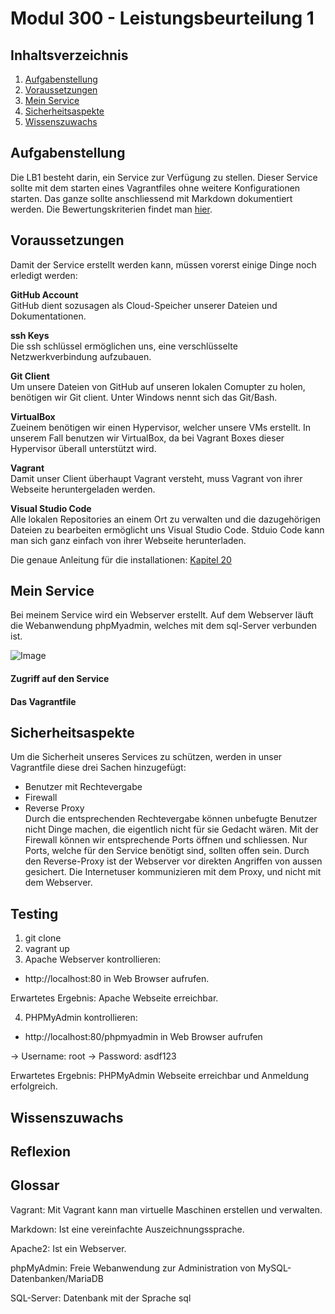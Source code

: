 # Modul 300 - Leistungsbeurteilung 1

## Inhaltsverzeichnis
1. [Aufgabenstellung](#Aufgabenstellung)
2. [Voraussetzungen](#Voraussetzungen)
3. [Mein Service](#id-section2)
4. [Sicherheitsaspekte](#Voraussetzungen)
4. [Wissenszuwachs](#Voraussetzungen)

## Aufgabenstellung

Die LB1 besteht darin, ein Service zur Verfügung zu stellen. Dieser Service sollte mit dem starten eines Vagrantfiles ohne weitere Konfigurationen starten. Das ganze sollte anschliessend mit Markdown dokumentiert werden. Die Bewertungskriterien findet man [hier](https://bscw.tbz.ch/bscw/bscw.cgi/d29084554/M300_LB1_Bewertungsraster.pdf?op=get&open=1).

## Voraussetzungen
Damit der Service erstellt werden kann, müssen vorerst einige Dinge noch erledigt werden:

**GitHub Account**<br />
GitHub dient sozusagen als Cloud-Speicher unserer Dateien und Dokumentationen.

**ssh Keys**<br />
Die ssh schlüssel ermöglichen uns, eine verschlüsselte Netzwerkverbindung aufzubauen.

**Git Client**<br />
Um unsere Dateien von GitHub auf unseren lokalen Comupter zu holen, benötigen wir Git client. Unter Windows nennt sich das Git/Bash.

**VirtualBox**<br />
Zueinem benötigen wir einen Hypervisor, welcher unsere VMs erstellt. In unserem Fall benutzen wir VirtualBox, da bei Vagrant Boxes dieser Hypervisor überall unterstützt wird.

**Vagrant**<br />
Damit unser Client überhaupt Vagrant versteht, muss Vagrant von ihrer Webseite heruntergeladen werden.

**Visual Studio Code**<br />
Alle lokalen Repositories an einem Ort zu verwalten und die dazugehörigen Dateien zu bearbeiten ermöglicht uns Visual Studio Code. Stduio Code kann man sich ganz einfach von ihrer Webseite herunterladen.

Die genaue Anleitung für die installationen:
[Kapitel 20](https://github.com/mc-b/M300/blob/master/10-Toolumgebung/README.md)

<div id='id-section2'/>

## Mein Service

Bei meinem Service wird ein Webserver erstellt. Auf dem Webserver läuft die Webanwendung phpMyadmin, welches mit dem sql-Server verbunden ist.

![Image](m300Verbindung.png)

#### Zugriff auf den Service

#### Das Vagrantfile

## Sicherheitsaspekte

Um die Sicherheit unseres Services zu schützen, werden in unser Vagrantfile diese drei Sachen hinzugefügt:<br />
* Benutzer mit Rechtevergabe
* Firewall
* Reverse Proxy<br />
Durch die entsprechenden Rechtevergabe können unbefugte Benutzer nicht Dinge machen, die eigentlich nicht für sie Gedacht wären. Mit der Firewall können wir entsprechende Ports öffnen und schliessen. Nur Ports, welche für den Service benötigt sind, sollten offen sein. Durch den Reverse-Proxy ist der Webserver vor direkten Angriffen von aussen gesichert. Die Internetuser kommunizieren mit dem Proxy, und nicht mit dem Webserver.

## Testing

1) git clone
2) vagrant up
3) Apache Webserver kontrollieren:

  - http://localhost:80 in Web Browser aufrufen.
  
  Erwartetes Ergebnis: Apache Webseite erreichbar.
  
4) PHPMyAdmin kontrollieren:

  - http://localhost:80/phpmyadmin in Web Browser aufrufen
  
  -> Username: root
  -> Password: asdf123
  
  Erwartetes Ergebnis: PHPMyAdmin Webseite erreichbar und Anmeldung erfolgreich.
  

## Wissenszuwachs



## Reflexion

## Glossar

Vagrant: Mit Vagrant kann man virtuelle Maschinen erstellen und verwalten.

Markdown: Ist eine vereinfachte Auszeichnungssprache.

Apache2: Ist ein Webserver.

phpMyAdmin: Freie Webanwendung zur Administration von MySQL-Datenbanken/MariaDB

SQL-Server: Datenbank mit der Sprache sql
